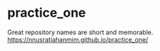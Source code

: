 # practice_one
Great repository names are short and memorable.
https://nnusratjahanmim.github.io/practice_one/
